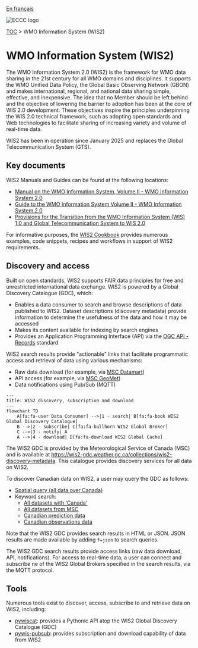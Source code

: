 [En français](readme_fr.md)

![ECCC logo](../img_eccc-logo.png)

[TOC](../readme_en.md) > WMO Information System (WIS2)

# WMO Information System (WIS2)

The WMO Information System 2.0 (WIS2) is the framework for WMO data sharing in the 21st century for all WMO domains and disciplines. It supports the WMO Unified Data Policy, the Global Basic Observing Network (GBON) and makes international, regional, and national data sharing simple, effective, and inexpensive. The idea that no Member should be left behind and the objective of lowering the barrier to adoption has been at the core of WIS 2.0 development. These objectives inspire the principles underpinning the WIS 2.0 technical framework, such as adopting open standards and Web technologies to facilitate sharing of increasing variety and volume of real-time data.

WIS2 has been in operation since January 2025 and replaces the Global Telecommunication System (GTS).

## Key documents

WIS2 Manuals and Guides can be found at the following locations:

* [Manual on the WMO Information System, Volume II - WMO Information System 2.0](https://library.wmo.int/idurl/4/68731)
* [Guide to the WMO Information System Volume II - WMO Information System 2.0](https://library.wmo.int/idurl/4/69130)
* [Provisions for the Transition from the WMO Information System (WIS) 1.0 and Global Telecommunication System to WIS 2.0](https://library.wmo.int/idurl/4/69050)

For informative purposes, the [WIS2 Cookbook](https://wmo-im.github.io/wis2-cookbook/cookbook/wis2-cookbook-DRAFT.html) provides numerous examples, code snippets, recipes and workflows in support of WIS2 requirements.

## Discovery and access

Built on open standards, WIS2 supports FAIR data principles for free and unrestricted international data exchange.  WIS2 is powered by a Global Discovery Catalogue (GDC), which:

* Enables a data consumer to search and browse descriptions of data published to WIS2. Dataset descriptions (discovery metadata) provide information to determine the usefulness of the data and how it may be accessed
* Makes its content available for indexing by search engines
* Provides an Application Programming Interface (API) via the [OGC API - Records](https://ogcapi.ogc.org/records) standard

WIS2 search results provide "actionable" links that facilitate programmatic access and retrieval of data using various mechanisms:

* Raw data download (for example, via [MSC Datamart](../msc-datamart/readme_en.md))
* API access (for example, via [MSC GeoMet](../msc-geomet/readme_en.md))
* Data notifications using Pub/Sub (MQTT)

```mermaid
---
title: WIS2 discovery, subscription and download
---
flowchart TD
    A[fa:fa-user Data Consumer] -->|1 - search| B[fa:fa-book WIS2 Global Discovery Catalogue]
    B -->|2 - subscribe| C[fa:fa-bullhorn WIS2 Global Broker]
    C -->|3 - notify| A
    A -->|4 - download| D[fa:fa-download WIS2 Global Cache]
```

The WIS2 GDC is provided by the Meteorological Service of Canada (MSC) and is available at <https://wis2-gdc.weather.gc.ca/collections/wis2-discovery-metadata>.  This catalogue provides discovery services for all data on WIS2.

To discover Canadian data on WIS2, a user may query the GDC as follows:

* [Spatial query (all data over Canada)](https://wis2-gdc.weather.gc.ca/collections/wis2-discovery-metadata/items?bbox=-142,42,-52,84)
* Keyword search:
    * [All datasets with 'Canada'](https://wis2-gdc.weather.gc.ca/collections/wis2-discovery-metadata/items?q=canada)
    * [All datasets from MSC](https://wis2-gdc.weather.gc.ca/collections/wis2-discovery-metadata/items?q=%22ca-eccc-msc%22)
    * [Canadian prediction data](https://wis2-gdc.weather.gc.ca/collections/wis2-discovery-metadata/items?f=json&q=canada%20AND%20prediction)
    * [Canadian observations data](https://wis2-gdc.weather.gc.ca/collections/wis2-discovery-metadata/items?f=json&q=canada%20AND%20observations)

Note that the WIS2 GDC provides search results in HTML or JSON.  JSON results are made available by adding `f=json` to search queries.

The WIS2 GDC search results provide access links (raw data download, API, notifications).  For access to real-time data, a user can connect and subscribe ne of the WIS2 Global Brokers specified in the search results, via the MQTT protocol.

## Tools

Numerous tools exist to discover, access, subscribe to and retrieve data on WIS2, including: 

* [pywiscat](https://github.com/wmo-im/pywiscat): provides a Pythonic API atop the WIS2 Global Discovery Catalogue (GDC)
* [pywis-pubsub](https://github.com/wmo-im/pywis-pubsub): provides subscription and download capability of data from WIS2
